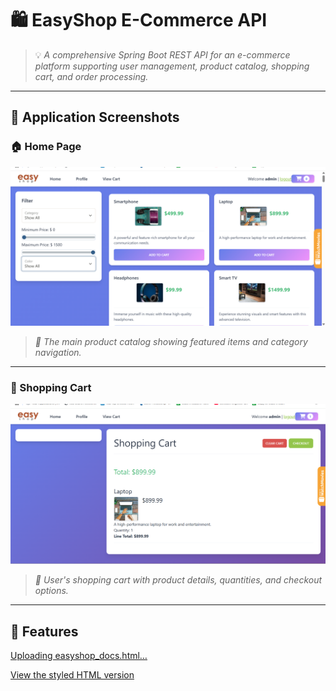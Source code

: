 # 🛍️ EasyShop E-Commerce API

> 💡 *A comprehensive Spring Boot REST API for an e-commerce platform supporting user management, product catalog, shopping cart, and order processing.*

---

## 📸 Application Screenshots

### 🏠 Home Page
![🛒 EasyShop Home Page](screenshots/homepage.png)

> *🎯 The main product catalog showing featured items and category navigation.*

---

### 🛒 Shopping Cart
![🛍️ Shopping Cart View](screenshots/cart-view.png)

> *🧾 User's shopping cart with product details, quantities, and checkout options.*

---


## 🚀 Features
[Uploading easyshop_docs.html…]()

 [View the styled HTML version](easyshop_docs.html)
